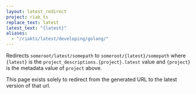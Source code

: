 ```yaml
---
layout: latest_redirect
project: riak_ts
replace_text: latest
latest_text: "{latest}"
aliases:
  - "/riakts/latest/developing/golang/"
---
```


Redirects `someroot/latest/somepath` to `someroot/{latest}/somepath` 
where `{latest}` is the `project_descriptions.{project}.latest` value
and `{project}` is the metadata value of `project` above.

This page exists solely to redirect from the generated URL to the latest version of
that url.




